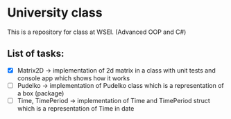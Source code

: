 # University class
This is a repository for class at WSEI. (Advanced OOP and C#)

## List of tasks: 

- [x] Matrix2D &#8594; implementation of 2d matrix in a class with unit tests and console app which shows how it works
- [ ] Pudelko &#8594; implementation of Pudelko class which is a representation of a box (package)
- [ ] Time, TimePeriod &#8594; implementation of Time and TimePeriod struct which is a representation of Time in date
